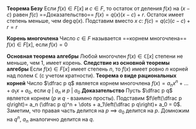 **Теорема Безу**
Если $f(x) \in F[x]$ и $c \in F$, то остаток от деления $f(x)$ на $(x - c)$ равен $f(c)$
==Доказательство==
$f(x) = q(x)(x - c) + r$. Остаток имеет степень меньше, чем $\deg q(x)$. Подставим вместо $x$ $c$: $f(c) = q(c)(c - c) + r = r$

**Корень многочлена**
Число $c\in F$ называется ==корнем многочлена== $f(x) \in F[x]$, если $f(x) = 0$

**Основная теорема алгебры**
Любой многочлен $f(x) \in \mathbb{C}[x]$ степени не меньше, чем 1, имеет корень.
**Следствие из основной теоремы алгебры**
Если $f(x) \in F[x]$ имеет степень $n$, то $f(x)$ имеет ровно $n$ корней над полем $\mathbb C$ (с учетом кратности).
**Теорема о виде рациональных корней**
Число $\dfrac p q$ является корнем многочлена $f(x) = a_nx^n + \dots + a_1x + a_0$, если $q\ |\ a_n$ и $p\ |\ a_0$
**Доказательство**
Пусть $\dfrac p q$ является корнем ($p$ и $q$ - взаимно просты). Подставим $f\left(\dfrac p q\right)= a_n (\dfrac p q)^n + \dots + a_1\left(\dfrac p q\right)+ a_0 = 0$. Заметим, что правая часть делится на $p$ $\implies$ $a_0$ делится на $p$. Домножим на $q^n$, $a_n$ аналогично делится на $q$.